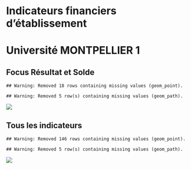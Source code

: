 Indicateurs financiers d’établissement
================

# Université MONTPELLIER 1

## Focus Résultat et Solde

    ## Warning: Removed 18 rows containing missing values (geom_point).

    ## Warning: Removed 5 row(s) containing missing values (geom_path).

![](université_montpellier_1_files/figure-gfm/etab.focus-1.png)<!-- -->

## Tous les indicateurs

    ## Warning: Removed 146 rows containing missing values (geom_point).

    ## Warning: Removed 5 row(s) containing missing values (geom_path).

![](université_montpellier_1_files/figure-gfm/etab-1.png)<!-- -->

